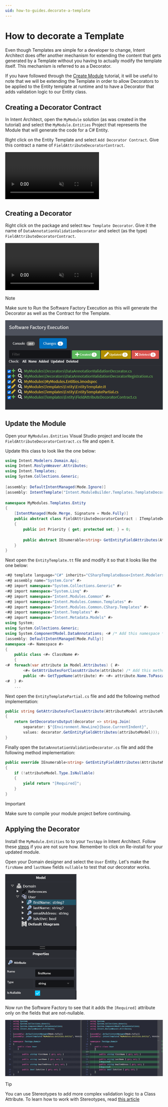 ```yaml
---
uid: how-to-guides.decorate-a-template
---
```

# How to decorate a Template

Even though Templates are simple for a developer to change, Intent Architect does offer another mechanism for extending the content that gets generated by a Template without you having to actually modify the template itself. This mechanism is referred to as a Decorator.

If you have followed through the [Create Module](xref:tutorials.creating-modules-net.create-templates-per-model) tutorial, it will be useful to note that we will be extending the Template in order to allow Decorators to be applied to the Entity template at runtime and to have a Decorator that adds validation logic to our Entity class.

## Creating a Decorator Contract

In Intent Architect, open the `MyModule` solution (as was created in the tutorial) and select the `MyModule.Entities` Project that represents the Module that will generate the code for a C# Entity.

Right click on the Entity Template and select `Add Decorator Contract`. Give this contract a name of `FieldAttributeDecoratorContract`.

<p><video style="max-width: 100%" muted="true" loop="true" autoplay="true" src="videos/template-decorator-contract.mp4"></video></p>

## Creating a Decorator

Right click on the package and select `New Template Decorator`.
Give it the name of `DataAnnotationValidationDecorator` and select (as the type) `FieldAttributeDecoratorContract`.

<p><video style="max-width: 100%" muted="true" loop="true" autoplay="true" src="videos/create-decorator.mp4"></video></p>

> [!NOTE]
> Make sure to Run the Software Factory Execution as this will generate the Decorator as well as the Contract for the Template.
>
> ![Software Factory Run](images/software-factory-execution-staging.png)

## Update the Module

Open your `MyModules.Entities` Visual Studio project and locate the `FieldAttributeDecoratorContract.cs` file and open it.

Update this class to look like the one below:

```cs
using Intent.Modelers.Domain.Api;
using Intent.RoslynWeaver.Attributes;
using Intent.Templates;
using System.Collections.Generic;

[assembly: DefaultIntentManaged(Mode.Ignore)]
[assembly: IntentTemplate("Intent.ModuleBuilder.Templates.TemplateDecoratorContract", Version = "1.0")]

namespace MyModules.Templates.Entity
{
    [IntentManaged(Mode.Merge, Signature = Mode.Fully)]
    public abstract class FieldAttributeDecoratorContract : ITemplateDecorator
    {
        public int Priority { get; protected set; } = 0;

        public abstract IEnumerable<string> GetEntityFieldAttributes(AttributeModel attributeModel);
    }
}
```

Next open the `EntityTemplate.tt` file and modify it so that it looks like the one below:

```cs
<#@ template language="C#" inherits="CSharpTemplateBase<Intent.Modelers.Domain.Api.ClassModel, MyModules.Templates.Entity.FieldAttributeDecoratorContract>" #>
<#@ assembly name="System.Core" #>
<#@ import namespace="System.Collections.Generic" #>
<#@ import namespace="System.Linq" #>
<#@ import namespace="Intent.Modules.Common" #>
<#@ import namespace="Intent.Modules.Common.Templates" #>
<#@ import namespace="Intent.Modules.Common.CSharp.Templates" #>
<#@ import namespace="Intent.Templates" #>
<#@ import namespace="Intent.Metadata.Models" #>
using System;
using System.Collections.Generic;
using System.ComponentModel.DataAnnotations; <# /* Add this namespace */ #>
[assembly: DefaultIntentManaged(Mode.Fully)]
namespace <#= Namespace #>
{
    public class <#= ClassName #>
    {
<#  foreach(var attribute in Model.Attributes) { #>
        <#= GetAttributesForClassAttribute(attribute) /* Add this method expression */ #>
        public <#= GetTypeName(attribute) #> <#= attribute.Name.ToPascalCase() #> { get; set; }
<#  } #>
    ...
```

Next open the `EntityTemplatePartial.cs` file and add the following method implementation:

```cs
public string GetAttributesForClassAttribute(AttributeModel attributeModel)
{
    return GetDecoratorsOutput(decorator => string.Join(
        separator: $"{Environment.NewLine}{base.CurrentIndent}",
        values: decorator.GetEntityFieldAttributes(attributeModel)));
}
```

Finally open the `DataAnnotationValidationDecorator.cs` file and add the following method implementation:

```cs
public override IEnumerable<string> GetEntityFieldAttributes(AttributeModel attributeModel)
{
    if (!attributeModel.Type.IsNullable)
    {
        yield return "[Required]";
    }
}
```

> [!IMPORTANT]
> Make sure to compile your module project before continuing.

## Applying the Decorator

Install the `MyModule.Entities` to to your `TestApp` in Intent Architect. Follow these [steps](xref:tutorials.create-a-module.install-and-run-the-module#install-the-module) if you are not sure how. Remember to click on Re-install for your updated module.

Open your Domain designer and select the `User` Entity. Let's make the `firsName` and `lastName` fields `nullable` to test that our decorator works.

![Nullable Fields](images/field-nullable.png)

Now run the Software Factory to see that it adds the `[Required]` attribute only on the fields that are not-nullable.

![Diff Result](images/decorator-diff-result.png)

> [!TIP]
> You can use Stereotypes to add more complex validation logic to a Class Attribute. To learn how to work with Stereotypes, read [this article](xref:how-to-guides.use-stereotypes)
